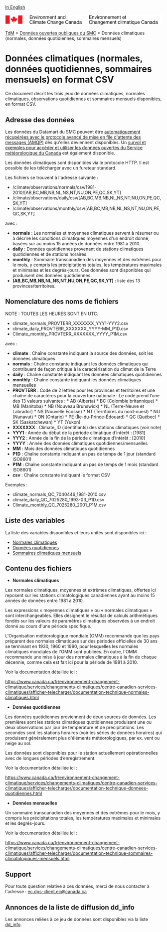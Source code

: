 [In English](readme_climateobs-datamart_en.md)

![ECCC logo](../../img_eccc-logo.png)

[TdM](../../readme_fr.md) > [Données ouvertes publiques du SMC](../readme_fr.md) > Données climatiques (normales, données quotidiennes, sommaires mensuels)

# Données climatiques (normales, données quotidiennes, sommaires mensuels) en format CSV

Ce document décrit les trois jeux de données climatiques, normales climatiques, observations quotidiennes et sommaires mensuels disponibles, en format CSV.

## Adresse des données 

Les données du Datamart du SMC peuvent être [automatiquement récupérées avec le protocole avancé de mise en file d'attente des messages (AMQP)](../../msc-datamart/amqp_fr.md) dès qu'elles deviennent disponibles. Un [survol et exemples pour accéder et utiliser les données ouvertes du Service météorologique du Canada](../../usage/readme_fr.md) est également disponible.

Les données climatiques sont disponibles via le protocole HTTP. Il est possible de les télécharger avec un fureteur standard.

Les fichiers se trouvent à l'adresse suivante :

* /climate/observations/normals/csv/1981-2010/[AB,BC,MB,NB,NL,NS,NT,NU,ON,PE,QC,SK,YT]
* /climate/observations/daily/csv/[AB,BC,MB,NB,NL,NS,NT,NU,ON,PE,QC,SK,YT]
* /climate/observations/monthly/csv/[AB,BC,MB,NB,NL,NS,NT,NU,ON,PE,QC,SK,YT]

avec :

* __normals__ : Les normales et moyennes climatiques servent à résumer ou à décrire les conditions climatiques moyennes d'un endroit donné, basées sur au moins 15 années de données entre 1981 à 2010.
* __daily__ : Données quotidiennes provenant de stations climatiques quotidiennes et de stations horaires.
* __monthly__ : Sommaire transcanadien des moyennes et des extrêmes pour le mois, y compris les précipitations totales, les températures maximales et minimales et les degrés-jours. Ces données sont disponibles qui produisent des données quotidiennes.
* __(AB,BC,MB,NB,NL,NS,NT,NU,ON,PE,QC,SK,YT)__ : liste des 13 provinces/territoires.

## Nomenclature des noms de fichiers

NOTE : TOUTES LES HEURES SONT EN UTC.

* climate_normals_PROVTERR_XXXXXXX_YYY1-YYY2.csv
* climate_daily_PROVTERR_XXXXXXX_YYYY-MM_P1D.csv
* Climate_monthly_PROVTERR_XXXXXXX_YYYY_P1M.csv

avec :
 
* __climate__ : Chaîne constante indiquant la source des données, soit les données climatiques
* __normals__ : Chaîne constante indiquant les données climatiques qui contribuent de façon critique à la caractérisation du climat de la Terre 
* __daily__ : Chaîne constante indiquant les données climatiques quotidiennes 
* __monthly__ : Chaîne constante indiquant les données climatiques mensuelles
* __PROVTERR__ : Code de 2 lettres pour les provinces et territoires et une chaîne de caractères pour la couverture nationale : 
          Le code prend l’une des 13 valeurs suivantes :
            * AB (Alberta)
            * BC (Colombie britannique)
            * MB (Manitoba)
            * NB (Nouveau Brunswick)
            * NL (Terre-Neuve et Labrador)
            * NS (Nouvelle Ecosse)
            * NT (Territoires du nord-ouest)
            * NU (Nunavut)
            * ON (Ontario)
            * PE (Île-du-Prince-Édouard)
            * QC (Québec)
            * SK (Saskatchewan)
            * YT (Yukon)
* __XXXXXXX__ :  Climate_ID (identifiants) des stations climatiques (voir note)
* __YYY1__ : Année du début de la période climatique d’intérêt : [1981]
* __YYY2__ : Année de la fin de la période climatique d’intérêt : [2010]
* __YYYY__ : Année des données climatiques quotidiennes/mensuelles 
* __MM__ : Mois des données climatiques quotidiennes 
* __P1D__ : Chaîne constante indiquant un pas de temps de 1 jour (standard ISO8601)
* __P1M__ : Chaîne constante indiquant un pas de temps de 1 mois (standard ISO8601)
* __csv__ : Chaîne constante indiquant le format CSV


Exemples :

* climate_normals_QC_7040446_1981-2010.csv 
* climate_daily_QC_7025280_1993-03_P1D.csv 
* Climate_monthly_QC_7025280_2001_P1M.csv

## Liste des variables

La liste des variables disponibles et leurs unités sont disponibles ici :

* [Normales climatiques](https://www.canada.ca/fr/environnement-changement-climatique/services/changements-climatiques/centre-canadien-services-climatiques/afficher-telecharger/documentation-technique-normales-climatiques.html#toc1)
* [Données quotidiennes](https://www.canada.ca/fr/environnement-changement-climatique/services/changements-climatiques/centre-canadien-services-climatiques/afficher-telecharger/documentation-technique-donnees-quotidiennes.html#toc0)
* [Sommaires climatiques mensuels](https://www.canada.ca/fr/environnement-changement-climatique/services/changements-climatiques/centre-canadien-services-climatiques/afficher-telecharger/documentation-technique-sommaires-climatologiques-mensuels.html#toc0)

## Contenu des fichiers

* __Normales climatiques__

Les normales climatiques, moyennes et extrêmes climatiques, offertes ici reposent sur les stations climatologiques canadiennes ayant au moins 15 années de données entre 1981 à 2010.

Les expressions « moyennes climatiques » ou « normales climatiques » sont interchangeables. Elles désignent le résultat de calculs arithmétiques fondés sur les valeurs de paramètres climatiques observées à un endroit donné au cours d'une période spécifique.

L'Organisation météorologique mondiale (OMM) recommande que les pays préparent des normales climatiques sur des périodes officielles de 30 ans se terminant en 1930, 1960 et 1990, pour lesquelles les normales climatiques mondiales de l'OMM sont publiées. En outre, l'OMM recommande une mise à jour des normales climatiques à la fin de chaque décennie, comme cela est fait ici pour la période de 1981 à 2010.

Voir la documentation détaillée ici :

https://www.canada.ca/fr/environnement-changement-climatique/services/changements-climatiques/centre-canadien-services-climatiques/afficher-telecharger/documentation-technique-normales-climatiques.html 

* __Données quotidiennes__

Les données quotidiennes proviennent de deux sources de données.  Les premières sont les stations climatiques quotidiennes produisant une ou deux observations par jour de température et de précipitations.  Les secondes sont les stations horaires (voir les séries de données horaires) qui produisent généralement plus d'éléments météorologiques, par ex. vent ou neige au sol.

Les données sont disponibles pour le station actuellement opérationnelles avec de longues périodes d’enregistrement.

Voir la documentation détaillée ici :

https://www.canada.ca/fr/environnement-changement-climatique/services/changements-climatiques/centre-canadien-services-climatiques/afficher-telecharger/documentation-technique-donnees-quotidiennes.html 

* __Données mensuelles__

Un sommaire transcanadien des moyennes et des extrêmes pour le mois, y compris les précipitations totales, les températures maximales et minimales et les degrés-jours.

Voir la documentation détaillée ici :

https://www.canada.ca/fr/environnement-changement-climatique/services/changements-climatiques/centre-canadien-services-climatiques/afficher-telecharger/documentation-technique-sommaires-climatologiques-mensuels.html 

## Support

Pour toute question relative à ces données, merci de nous contacter à l'adresse : ec.dps-client.ec@canada.ca

## Annonces de la liste de diffusion dd_info 

Les annonces reliées à ce jeu de données sont disponibles via la liste [dd_info](https://lists.ec.gc.ca/cgi-bin/mailman/listinfo/dd_info).


